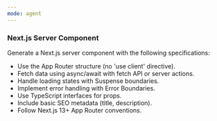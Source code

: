 ```yaml
---
mode: agent
---
```


### Next.js Server Component

Generate a Next.js server component with the following specifications:
- Use the App Router structure (no 'use client' directive).
- Fetch data using async/await with fetch API or server actions.
- Handle loading states with Suspense boundaries.
- Implement error handling with Error Boundaries.
- Use TypeScript interfaces for props.
- Include basic SEO metadata (title, description).
- Follow Next.js 13+ App Router conventions.